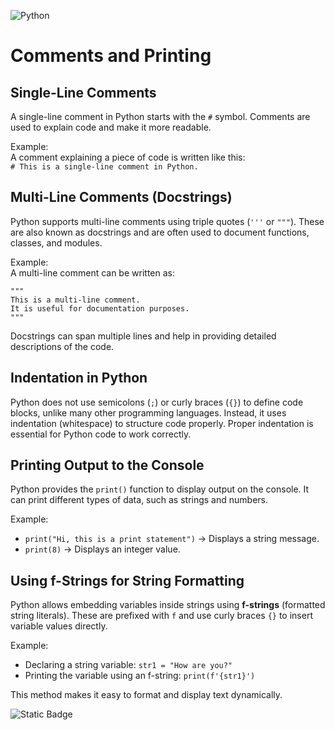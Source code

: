 
![Python](https://img.shields.io/badge/Python-FFD43B?style=for-the-badge&logo=python&logoColor=blue)

# Comments and Printing 

## Single-Line Comments  
A single-line comment in Python starts with the `#` symbol. Comments are used to explain code and make it more readable.  

Example:  
A comment explaining a piece of code is written like this:  
`# This is a single-line comment in Python.`  

## Multi-Line Comments (Docstrings)  
Python supports multi-line comments using triple quotes (`'''` or `"""`). These are also known as docstrings and are often used to document functions, classes, and modules.  

Example:  
A multi-line comment can be written as:  
```  
"""  
This is a multi-line comment.  
It is useful for documentation purposes.  
"""  
```  
Docstrings can span multiple lines and help in providing detailed descriptions of the code.  

## Indentation in Python  
Python does not use semicolons (`;`) or curly braces (`{}`) to define code blocks, unlike many other programming languages. Instead, it uses indentation (whitespace) to structure code properly. Proper indentation is essential for Python code to work correctly.  

## Printing Output to the Console  
Python provides the `print()` function to display output on the console. It can print different types of data, such as strings and numbers.  

Example:  
- `print("Hi, this is a print statement")` → Displays a string message.  
- `print(8)` → Displays an integer value.  

## Using f-Strings for String Formatting  
Python allows embedding variables inside strings using **f-strings** (formatted string literals). These are prefixed with `f` and use curly braces `{}` to insert variable values directly.  

Example:  
- Declaring a string variable: `str1 = "How are you?"`  
- Printing the variable using an f-string: `print(f'{str1}')`  

This method makes it easy to format and display text dynamically.

![Static Badge](https://img.shields.io/badge/Aditya%20Kumar-black?style=for-the-badge&logo=atlasos&logoColor=%23ffffff)